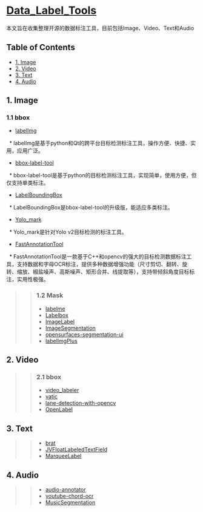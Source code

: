 # [Data_Label_Tools](https://github.com/mingx9527/Data_Label_Tools)
本文旨在收集整理开源的数据标注工具，目前包括Image、Video、Text和Audio

## Table of Contents
- [1. Image](#Image)
- [2. Video](#Video)
- [3. Text](#Text)
- [4. Audio](#Audio)

## <a name="Image"></a>1. Image
 ### 1.1 bbox
 - [labelImg](https://github.com/tzutalin/labelImg)
 
   * labelImg是基于python和Qt的跨平台目标检测标注工具，操作方便、快捷、实用，应用广泛。
   
 - [bbox-label-tool](https://github.com/puzzledqs/BBox-Label-Tool)
 
   * bbox-label-tool是基于python的目标检测标注工具，实现简单，使用方便，但仅支持单类标注。
   
 - [LabelBoundingBox](https://github.com/hjptriplebee/LabelBoundingBox)
 
   * LabelBoundingBox是bbox-label-tool的升级版，能适应多类标注。
   
 - [Yolo_mark](https://github.com/AlexeyAB/Yolo_mark)
 
   * Yolo_mark是针对Yolo v2目标检测的标注工具。
   
 - [FastAnnotationTool](https://github.com/christopher5106/FastAnnotationTool)
 
   * FastAnnotationTool是一款基于C++和opencv的强大的目标检测数据标注工具，支持数据和字母OCR标注，提供多种数据增强功能（尺寸剪切、翻转、旋转、缩放、椒盐噪声、高斯噪声、矩形合并、线提取等），支持带倾斜角度目标标注，实用性极强。

>> ### 1.2 Mask
>> - [labelme](https://github.com/wkentaro/labelme)
>> - [Labelbox](https://github.com/Labelbox/Labelbox)
>> - [ImageLabel](https://github.com/lanbing510/ImageLabel)
>> - [ImageSegmentation](https://github.com/AKSHAYUBHAT/ImageSegmentation)
>> - [opensurfaces-segmentation-ui](https://github.com/seanbell/opensurfaces-segmentation-ui)
>> - [labelImgPlus](https://github.com/lzx1413/labelImgPlus)

## <a name="Video"></a>2. Video
>> ### 2.1 bbox
>> - [video_labeler](https://github.com/hahnyuan/video_labeler)
>> - [vatic](https://github.com/cvondrick/vatic)
>> - [lane-detection-with-opencv](lane-detection-with-opencv)
>> - [OpenLabel](https://github.com/liushu1231/OpenLabel)

## <a name="Text"></a>3. Text
>> - [brat](http://blog.csdn.net/dlyldxwl/article/details/76272707)
>> - [JVFloatLabeledTextField](https://github.com/jverdi/JVFloatLabeledTextField)
>> - [MarqueeLabel](https://github.com/cbpowell/MarqueeLabel)

## <a name="Audio"></a>4. Audio
>> - [audio-annotator](https://github.com/CrowdCurio/audio-annotator)
>> - [youtube-chord-ocr](https://github.com/henridwyer/youtube-chord-ocr)
>> - [MusicSegmentation](https://github.com/torogmw/MusicSegmentation)
